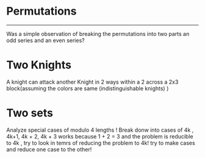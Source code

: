 # Permutations
---

Was a simple observation of breaking the permutations into two parts an odd series and an even series?

# Two Knights


A knight can attack another Knight in 2 ways within a 2 across a 2x3 block(assuming the colors are same (indistinguishable knights)
)

# Two sets

Analyze special cases of modulo 4 lengths ! Break donw into cases of 4k , 4k+1, 4k + 2, 
4k + 3 works because 1 + 2 = 3 and the problem is reducible to 4k , try to look in temrs of reducing the problem to 4k!
try to make cases and reduce one case to the other!